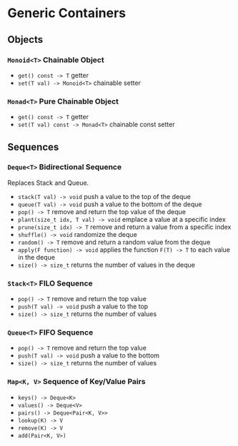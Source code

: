 # Generic Containers

## Objects
### `Monoid<T>` Chainable Object
- `get() const -> T` getter
- `set(T val) -> Monoid<T>` chainable setter

### `Monad<T>` Pure Chainable Object
- `get() const -> T` getter
- `set(T val) const -> Monad<T>` chainable const setter

## Sequences
### `Deque<T>` Bidirectional Sequence
Replaces Stack and Queue.
- `stack(T val) -> void` push a value to the top of the deque
- `queue(T val) -> void` push a value to the bottom of the deque
- `pop() -> T` remove and return the top value of the deque
- `plant(size_t idx, T val) -> void` emplace a value at a specific index
- `prune(size_t idx) -> T` remove and return a value from a specific index
- `shuffle() -> void` randomize the deque
- `random() -> T` remove and return a random value from the deque
- `apply(F function) -> void` applies the function `F(T) -> T` to each value in the deque 
- `size() -> size_t` returns the number of values in the deque

### `Stack<T>` FILO Sequence
- `pop() -> T` remove and return the top value
- `push(T val) -> void` push a value to the top
- `size() -> size_t` returns the number of values

### `Queue<T>` FIFO Sequence
- `pop() -> T` remove and return the top value
- `push(T val) -> void` push a value to the bottom
- `size() -> size_t` returns the number of values

### `Map<K, V>` Sequence of Key/Value Pairs
- `keys() -> Deque<K>`
- `values() -> Deque<V>`
- `pairs() -> Deque<Pair<K, V>>`
- `lookup(K) -> V`
- `remove(K) -> V`
- `add(Pair<K, V>)`
